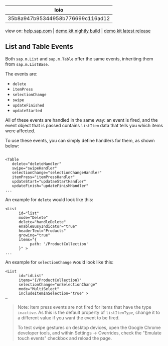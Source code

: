 | loio |
| -----|
| 35b8a947b95344958b776699c116ad12 |

<div id="loio">

view on: [help.sap.com](https://help.sap.com/viewer/DRAFT/3237636b137e43519a20ad5513c49ccb/latest/en-US/35b8a947b95344958b776699c116ad12.html) | [demo kit nightly build](https://openui5nightly.hana.ondemand.com/#/topic/35b8a947b95344958b776699c116ad12) | [demo kit latest release](https://openui5.hana.ondemand.com/#/topic/35b8a947b95344958b776699c116ad12)</div>
<!-- loio35b8a947b95344958b776699c116ad12 -->

## List and Table Events

Both `sap.m.List` and `sap.m.Table` offer the same events, inheriting them from `sap.m.ListBase`.

The events are:

-   `delete`
-   `itemPress`
-   `selectionChange`
-   `swipe`
-   `updateFinished`
-   `updateStarted`

All of these events are handled in the same way: an event is fired, and the event object that is passed contains `listItem` data that tells you which items were affected.

To use these events, you can simply define handlers for them, as shown below:

```lang-js

<Table
   delete="deleteHandler"
   swipe="swipeHandler"
   selectionChange="selectionChangeHandler"
   itemPress="itemPressHandler"
   updateStart="updataeStartHandler"
   updateFinish="updateFinishHandler"
...
```

An example for `delete` would look like this:

```lang-js
<List
      id="list"
      mode="Delete"
      delete="handleDelete"
      enableBusyIndicator="true"
      headerText="Products"
      growing="true"
      items="{
           path: '/ProductCollection'
      }" >
...
```

An example for `selectionChange` would look like this:

```lang-js
<List
      id="idList"
      items="{/ProductCollection}"
      selectionChange="onSelectionChange"
      mode="MultiSelect"
      includeItemInSelection="true" >
…
```

> Note:
> Item press events are not fired for items that have the type `inactive`. As this is the default property of `listItemType`, change it to a different value if you want the event to be fired.
> 
> To test swipe gestures on desktop devices, open the Google Chrome developer tools, and within Settings → Overrides, check the "Emulate touch events" checkbox and reload the page.
> 
> 

